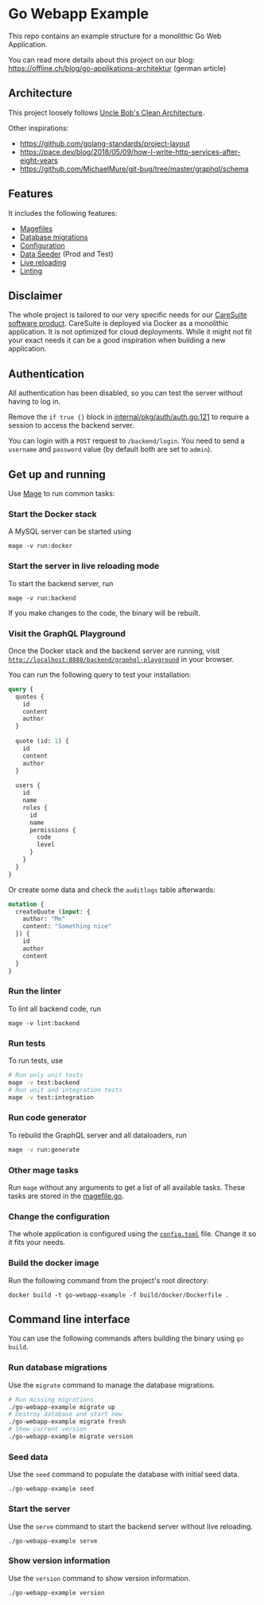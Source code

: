 # Go Webapp Example

This repo contains an example structure for a monolithic Go Web Application.

 You can read more details about this project on our blog:
 https://offline.ch/blog/go-applikations-architektur (german article)

## Architecture

This project loosely follows [Uncle Bob's Clean Architecture](https://blog.cleancoder.com/uncle-bob/2012/08/13/the-clean-architecture.html).

Other inspirations:

* https://github.com/golang-standards/project-layout
* https://pace.dev/blog/2018/05/09/how-I-write-http-services-after-eight-years
* https://github.com/MichaelMure/git-bug/tree/master/graphql/schema

## Features

It includes the following features:

* [Magefiles](https://magefile.org/)
* [Database migrations](https://github.com/golang-migrate/migrate)
* [Configuration](https://github.com/spf13/viper)
* [Data Seeder](https://github.com/romanyx/polluter) (Prod and Test)
* [Live reloading](https://github.com/cosmtrek/air) 
* [Linting](https://github.com/golangci/golangci-lint) 

## Disclaimer

The whole project is tailored to our very specific needs for our [CareSuite software product](https://caresuite.ch/).
CareSuite is deployed via Docker as a monolithic application. It is not optimized for cloud deployments. 
While it might not fit your exact needs it can be a good inspiration when building a new application.   

## Authentication

All authentication has been disabled, so you can test the server without having to log in.

Remove the `if true {}` block in [internal/pkg/auth/auth.go:121](internal/pkg/auth/auth.go:121)
to require a session to access the backend server.

You can login with a `POST` request to `/backend/login`. You need to send a `username` and `password` value (by default both are set to `admin`).

## Get up and running

Use [Mage](https://magefile.org/) to run common tasks:

### Start the Docker stack

A MySQL server can be started using

```
mage -v run:docker
```

### Start the server in live reloading mode

To start the backend server, run

```
mage -v run:backend
```

If you make changes to the code, the binary will be rebuilt.

### Visit the GraphQL Playground

Once the Docker stack and the backend server are running, visit [`http://localhost:8888/backend/graphql-playground`](http://localhost:8888/backend/graphql-playground) in your browser.

You can run the following query to test your installation:

```graphql
query {
  quotes {
    id
    content
    author
  }
  
  quote (id: 1) {
    id
    content
    author
  }
  
  users {
    id
    name
    roles {
      id
      name
      permissions {
        code
        level
      }
    }
  }
}
```

Or create some data and check the `auditlogs` table afterwards:

```graphql
mutation {
  createQuote (input: {
    author: "Me"
    content: "Something nice"
  }) {
    id
    author
    content
  }
}
```

### Run the linter

To lint all backend code, run

```
mage -v lint:backend
```

### Run tests

To run tests, use 

```bash
# Run only unit tests
mage -v test:backend
# Run unit and integration tests
mage -v test:integration
```

### Run code generator

To rebuild the GraphQL server and all dataloaders, run  

```bash
mage -v run:generate
```


### Other mage tasks

Run `mage` without any arguments to get a list of all available tasks. These tasks are stored in the [magefile.go](./magefile.go).

### Change the configuration

The whole application is configured using the [`config.toml`](config.toml) file. Change it so it fits your needs.

### Build the docker image

Run the following command from the project's root directory:

```
docker build -t go-webapp-example -f build/docker/Dockerfile .
```

## Command line interface

You can use the following commands afters building the binary using `go build`.

### Run database migrations

Use the `migrate` command to manage the database migrations.

```bash
# Run missing migrations
./go-webapp-example migrate up
# Destroy database and start new
./go-webapp-example migrate fresh
# Show current version
./go-webapp-example migrate version
```

### Seed data

Use the `seed` command to populate the database with initial seed data.

```
./go-webapp-example seed
```

### Start the server

Use the `serve` command to start the backend server without live reloading.

```
./go-webapp-example serve
```

### Show version information

Use the `version` command to show version information.

```
./go-webapp-example version
```

